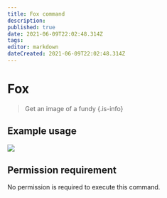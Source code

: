 ```yaml
---
title: Fox command
description: 
published: true
date: 2021-06-09T22:02:48.314Z
tags: 
editor: markdown
dateCreated: 2021-06-09T22:02:48.314Z
---
```


# Fox
> Get an image of a fundy
{.is-info}
## Example usage
![](https://i.imgur.com/141JHPa.png)
## Permission requirement
No permission is required to execute this command.